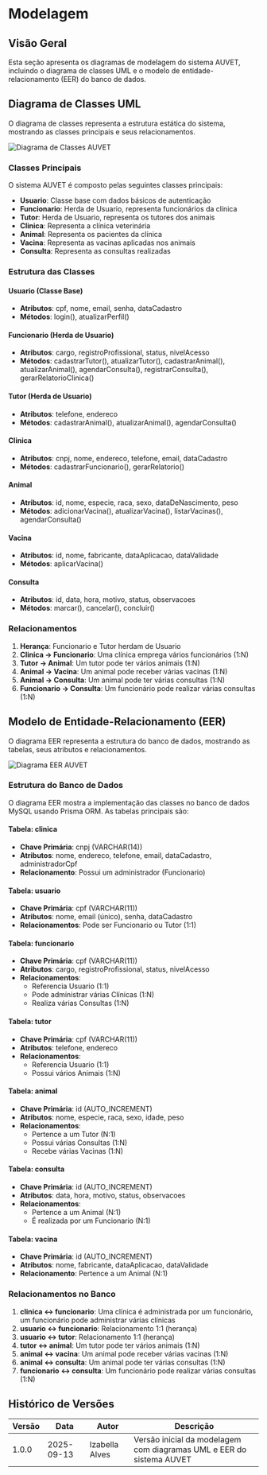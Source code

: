 # Modelagem

## Visão Geral

Esta seção apresenta os diagramas de modelagem do sistema AUVET, incluindo o diagrama de classes UML e o modelo de entidade-relacionamento (EER) do banco de dados.

## Diagrama de Classes UML

O diagrama de classes representa a estrutura estática do sistema, mostrando as classes principais e seus relacionamentos.

![Diagrama de Classes AUVET](./imagens/diagrama-de-classes-auvet.png)

### Classes Principais

O sistema AUVET é composto pelas seguintes classes principais:

- **Usuario**: Classe base com dados básicos de autenticação
- **Funcionario**: Herda de Usuario, representa funcionários da clínica
- **Tutor**: Herda de Usuario, representa os tutores dos animais
- **Clinica**: Representa a clínica veterinária
- **Animal**: Representa os pacientes da clínica
- **Vacina**: Representa as vacinas aplicadas nos animais
- **Consulta**: Representa as consultas realizadas

### Estrutura das Classes

#### Usuario (Classe Base)
- **Atributos**: cpf, nome, email, senha, dataCadastro
- **Métodos**: login(), atualizarPerfil()

#### Funcionario (Herda de Usuario)
- **Atributos**: cargo, registroProfissional, status, nivelAcesso
- **Métodos**: cadastrarTutor(), atualizarTutor(), cadastrarAnimal(), atualizarAnimal(), agendarConsulta(), registrarConsulta(), gerarRelatorioClinica()

#### Tutor (Herda de Usuario)
- **Atributos**: telefone, endereco
- **Métodos**: cadastrarAnimal(), atualizarAnimal(), agendarConsulta()

#### Clinica
- **Atributos**: cnpj, nome, endereco, telefone, email, dataCadastro
- **Métodos**: cadastrarFuncionario(), gerarRelatorio()

#### Animal
- **Atributos**: id, nome, especie, raca, sexo, dataDeNascimento, peso
- **Métodos**: adicionarVacina(), atualizarVacina(), listarVacinas(), agendarConsulta()

#### Vacina
- **Atributos**: id, nome, fabricante, dataAplicacao, dataValidade
- **Métodos**: aplicarVacina()

#### Consulta
- **Atributos**: id, data, hora, motivo, status, observacoes
- **Métodos**: marcar(), cancelar(), concluir()

### Relacionamentos

1. **Herança**: Funcionario e Tutor herdam de Usuario
2. **Clinica → Funcionario**: Uma clínica emprega vários funcionários (1:N)
3. **Tutor → Animal**: Um tutor pode ter vários animais (1:N)
4. **Animal → Vacina**: Um animal pode receber várias vacinas (1:N)
5. **Animal → Consulta**: Um animal pode ter várias consultas (1:N)
6. **Funcionario → Consulta**: Um funcionário pode realizar várias consultas (1:N)

## Modelo de Entidade-Relacionamento (EER)

O diagrama EER representa a estrutura do banco de dados, mostrando as tabelas, seus atributos e relacionamentos.

![Diagrama EER AUVET](./imagens/eer-diagram-auvet.png)

### Estrutura do Banco de Dados

O diagrama EER mostra a implementação das classes no banco de dados MySQL usando Prisma ORM. As tabelas principais são:

#### Tabela: clinica
- **Chave Primária**: cnpj (VARCHAR(14))
- **Atributos**: nome, endereco, telefone, email, dataCadastro, administradorCpf
- **Relacionamento**: Possui um administrador (Funcionario)

#### Tabela: usuario
- **Chave Primária**: cpf (VARCHAR(11))
- **Atributos**: nome, email (único), senha, dataCadastro
- **Relacionamentos**: Pode ser Funcionario ou Tutor (1:1)

#### Tabela: funcionario
- **Chave Primária**: cpf (VARCHAR(11))
- **Atributos**: cargo, registroProfissional, status, nivelAcesso
- **Relacionamentos**: 
  - Referencia Usuario (1:1)
  - Pode administrar várias Clínicas (1:N)
  - Realiza várias Consultas (1:N)

#### Tabela: tutor
- **Chave Primária**: cpf (VARCHAR(11))
- **Atributos**: telefone, endereco
- **Relacionamentos**:
  - Referencia Usuario (1:1)
  - Possui vários Animais (1:N)

#### Tabela: animal
- **Chave Primária**: id (AUTO_INCREMENT)
- **Atributos**: nome, especie, raca, sexo, idade, peso
- **Relacionamentos**:
  - Pertence a um Tutor (N:1)
  - Possui várias Consultas (1:N)
  - Recebe várias Vacinas (1:N)

#### Tabela: consulta
- **Chave Primária**: id (AUTO_INCREMENT)
- **Atributos**: data, hora, motivo, status, observacoes
- **Relacionamentos**:
  - Pertence a um Animal (N:1)
  - É realizada por um Funcionario (N:1)

#### Tabela: vacina
- **Chave Primária**: id (AUTO_INCREMENT)
- **Atributos**: nome, fabricante, dataAplicacao, dataValidade
- **Relacionamento**: Pertence a um Animal (N:1)

### Relacionamentos no Banco

1. **clinica ↔ funcionario**: Uma clínica é administrada por um funcionário, um funcionário pode administrar várias clínicas
2. **usuario ↔ funcionario**: Relacionamento 1:1 (herança)
3. **usuario ↔ tutor**: Relacionamento 1:1 (herança)
4. **tutor ↔ animal**: Um tutor pode ter vários animais (1:N)
5. **animal ↔ vacina**: Um animal pode receber várias vacinas (1:N)
6. **animal ↔ consulta**: Um animal pode ter várias consultas (1:N)
7. **funcionario ↔ consulta**: Um funcionário pode realizar várias consultas (1:N)

## Histórico de Versões

| Versão | Data | Autor | Descrição |
|--------|------|-------|-----------|
| 1.0.0 | 2025-09-13 | Izabella Alves | Versão inicial da modelagem com diagramas UML e EER do sistema AUVET |

